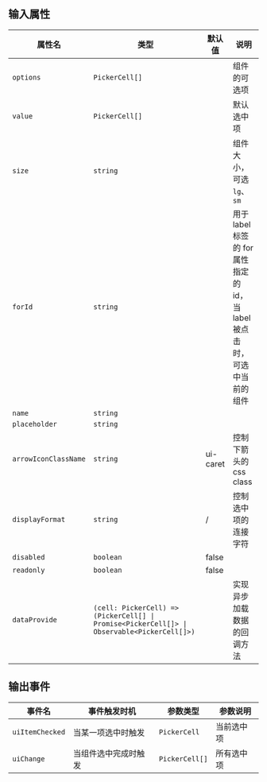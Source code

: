 <h2 uiAnchor id="输入属性">输入属性</h2>

| 属性名             | 类型      | 默认值 | 说明    |
| --                    | --            | --        |--            |
| `options`             | `PickerCell[]`|           | 组件的可选项 |
| `value`               | `PickerCell[]`|           | 默认选中项 |
| `size`                | `string`      |           | 组件大小，可选`lg`、`sm` |
| `forId`               | `string`      |           | 用于 label 标签的 for 属性指定的 id，当 label 被点击时，可选中当前的组件  |
| `name`                | `string`      |           |       |
| `placeholder`         | `string`      |           |       |
| `arrowIconClassName`  | `string`      | ui-caret  | 控制下箭头的 css class |
| `displayFormat`       | `string`      | /         | 控制选中项的连接字符 |
| `disabled`            | `boolean`     | false     |       |
| `readonly`            | `boolean`     | false     |       |
| `dataProvide`         | `(cell: PickerCell) => (PickerCell[] \| Promise<PickerCell[]> \| Observable<PickerCell[]>)`    | |实现异步加载数据的回调方法 |

<h2 uiAnchor id="输出事件">输出事件</h2>

| 事件名         | 事件触发时机 | 参数类型              | 参数说明    |
| --             | --          | --                   | --          |
| `uiItemChecked`   | 当某一项选中时触发 |`PickerCell`      | 当前选中项 |
| `uiChange`        | 当组件选中完成时触发 |`PickerCell[]`    | 所有选中项 |
